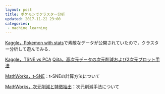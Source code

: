 ```yaml
---
layout: post
title: ポケモンでクラスター分析
updated: 2017-11-22 23:00
categories:
 - machine learning
---
```


[Kaggle，Pokemon with stats](https://www.kaggle.com/abcsds/pokemon/)で素敵なデータが公開されていたので，クラスター分析して遊んでみる．

[Kaggle，TSNE vs PCA](https://www.kaggle.com/vimary/tsne-vs-pca)
[Qiita，高次元データの次元削減および2次元プロット手法](https://qiita.com/TomHortons/items/2064870af3f3f7f2b209)

[MathWorks，t-SNE](https://jp.mathworks.com/help/stats/t-sne.html?requestedDomain=jp.mathworks.com)：t-SNEの計算方法について

[MathWorks，次元削減と特徴抽出](https://jp.mathworks.com/help/stats/dimensionality-reduction.html)：次元削減手法について
